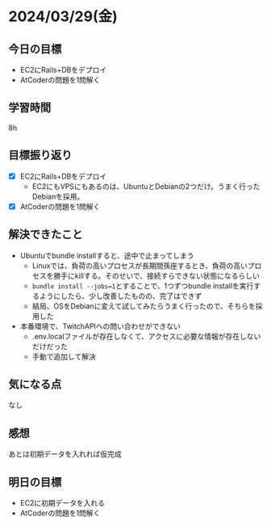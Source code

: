 # 2024/03/29(金)

## 今日の目標
* EC2にRails+DBをデプロイ
* AtCoderの問題を1問解く

## 学習時間
8h

## 目標振り返り
* [x] EC2にRails+DBをデプロイ
  * EC2にもVPSにもあるのは、UbuntuとDebianの2つだけ。うまく行ったDebianを採用。
* [x] AtCoderの問題を1問解く

## 解決できたこと
* Ubuntuでbundle installすると、途中で止まってしまう
  * Linuxでは、負荷の高いプロセスが長期間孫座するとき、負荷の高いプロセスを勝手にkillする。そのせいで、接続すらできない状態になるらしい
  * `bundle install --jobs=1`とすることで、1つずつbundle installを実行するようにしたら、少し改善したものの、完了はできず
  * 結局、OSをDebianに変えて試してみたらうまく行ったので、そちらを採用した
* 本番環境で、TwitchAPIへの問い合わせができない
  * .env.localファイルが存在しなくて、アクセスに必要な情報が存在しないだけだった
  * 手動で追加して解決

## 気になる点
なし

## 感想
あとは初期データを入れれば仮完成

## 明日の目標
* EC2に初期データを入れる
* AtCoderの問題を1問解く